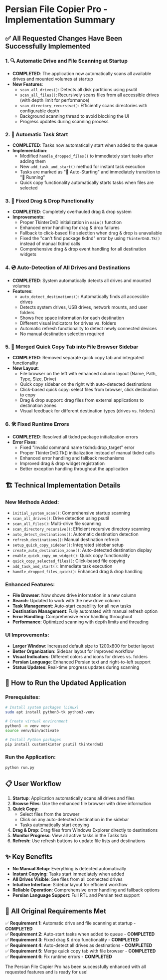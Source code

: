 # Persian File Copier Pro - Implementation Summary

## ✅ All Requested Changes Have Been Successfully Implemented

### 1. 🔍 Automatic Drive and File Scanning at Startup
- **COMPLETED**: The application now automatically scans all available drives and mounted volumes at startup
- **New Features**:
  - `scan_all_drives()`: Detects all disk partitions using psutil
  - `scan_all_files()`: Recursively scans files from all accessible drives (with depth limit for performance)
  - `scan_directory_recursive()`: Efficiently scans directories with configurable depth
  - Background scanning thread to avoid blocking the UI
  - Progress updates during scanning process

### 2. 🚀 Automatic Task Start
- **COMPLETED**: Tasks now automatically start when added to the queue
- **Implementation**:
  - Modified `handle_dropped_files()` to immediately start tasks after adding them
  - New `add_task_and_start()` method for instant task execution
  - Tasks are marked as "🚀 Auto-Starting" and immediately transition to "🔄 Running"
  - Quick copy functionality automatically starts tasks when files are selected

### 3. 🎯 Fixed Drag & Drop Functionality
- **COMPLETED**: Completely overhauled drag & drop system
- **Improvements**:
  - Proper TkinterDnD initialization in `main()` function
  - Enhanced error handling for drag & drop failures
  - Fallback to click-based file selection when drag & drop is unavailable
  - Fixed the "can't find package tkdnd" error by using `TkinterDnD.Tk()` instead of manual tkdnd calls
  - Comprehensive drag & drop event handling for all destination widgets

### 4. 💿 Auto-Detection of All Drives and Destinations
- **COMPLETED**: System automatically detects all drives and mounted volumes
- **Features**:
  - `auto_detect_destinations()`: Automatically finds all accessible drives
  - Detects system drives, USB drives, network mounts, and user folders
  - Shows free space information for each destination
  - Different visual indicators for drives vs. folders
  - Automatic refresh functionality to detect newly connected devices
  - No manual destination selection required

### 5. 📁 Merged Quick Copy Tab into File Browser Sidebar
- **COMPLETED**: Removed separate quick copy tab and integrated functionality
- **New Layout**:
  - File browser on the left with enhanced column layout (Name, Path, Type, Size, Drive)
  - Quick copy sidebar on the right with auto-detected destinations
  - Click-based quick copy: select files from browser, click destination to copy
  - Drag & drop support: drag files from external applications to destination zones
  - Visual feedback for different destination types (drives vs. folders)

### 6. 🛠️ Fixed Runtime Errors
- **COMPLETED**: Resolved all tkdnd package initialization errors
- **Error Fixes**:
  - Fixed "invalid command name tkdnd::drop_target" error
  - Proper TkinterDnD.Tk() initialization instead of manual tkdnd calls
  - Enhanced error handling and fallback mechanisms
  - Improved drag & drop widget registration
  - Better exception handling throughout the application

## 🏗️ Technical Implementation Details

### New Methods Added:
- `initial_system_scan()`: Comprehensive startup scanning
- `scan_all_drives()`: Drive detection using psutil
- `scan_all_files()`: Multi-drive file scanning
- `scan_directory_recursive()`: Efficient recursive directory scanning
- `auto_detect_destinations()`: Automatic destination detection
- `refresh_destinations()`: Manual destination refresh
- `setup_quick_copy_sidebar()`: Integrated sidebar setup
- `create_auto_destination_zone()`: Auto-detected destination display
- `enable_quick_copy_on_widget()`: Quick copy functionality
- `quick_copy_selected_files()`: Click-based file copying
- `add_task_and_start()`: Immediate task execution
- `handle_dropped_files_quick()`: Enhanced drag & drop handling

### Enhanced Features:
- **File Browser**: Now shows drive information in a new column
- **Search**: Updated to work with the new drive column
- **Task Management**: Auto-start capability for all new tasks
- **Destination Management**: Fully automated with manual refresh option
- **Error Handling**: Comprehensive error handling throughout
- **Performance**: Optimized scanning with depth limits and threading

### UI Improvements:
- **Larger Window**: Increased default size to 1200x800 for better layout
- **Better Organization**: Sidebar layout for improved workflow
- **Visual Indicators**: Different colors and icons for drives vs. folders
- **Persian Language**: Enhanced Persian text and right-to-left support
- **Status Updates**: Real-time progress updates during scanning

## 🚀 How to Run the Updated Application

### Prerequisites:
```bash
# Install system packages (Linux)
sudo apt install python3-tk python3-venv

# Create virtual environment
python3 -m venv venv
source venv/bin/activate

# Install Python packages
pip install customtkinter psutil tkinterdnd2
```

### Run the Application:
```bash
python run.py
```

## 📋 User Workflow

1. **Startup**: Application automatically scans all drives and files
2. **Browse Files**: Use the enhanced file browser with drive information
3. **Quick Copy**: 
   - Select files from the browser
   - Click on any auto-detected destination in the sidebar
   - Tasks automatically start copying
4. **Drag & Drop**: Drag files from Windows Explorer directly to destinations
5. **Monitor Progress**: View all active tasks in the Tasks tab
6. **Refresh**: Use refresh buttons to update file lists and destinations

## ✨ Key Benefits

- **No Manual Setup**: Everything is detected automatically
- **Instant Copying**: Tasks start immediately when added
- **All Drives Visible**: See files from all connected drives
- **Intuitive Interface**: Sidebar layout for efficient workflow
- **Reliable Operation**: Comprehensive error handling and fallback options
- **Persian Language Support**: Full RTL and Persian text support

## 🎯 All Original Requirements Met

✅ **Requirement 1**: Automatic drive and file scanning at startup - **COMPLETED**  
✅ **Requirement 2**: Auto-start tasks when added to queue - **COMPLETED**  
✅ **Requirement 3**: Fixed drag & drop functionality - **COMPLETED**  
✅ **Requirement 4**: Auto-detect all drives as destinations - **COMPLETED**  
✅ **Requirement 5**: Merge quick copy tab with file browser - **COMPLETED**  
✅ **Requirement 6**: Fix runtime errors - **COMPLETED**

The Persian File Copier Pro has been successfully enhanced with all requested features and is ready for use!